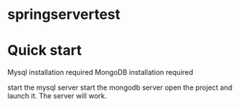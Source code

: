 # springservertest
# Quick start
Mysql installation required
MongoDB installation required

start the mysql server
start the mongodb server
open the project and launch it. The server will work.